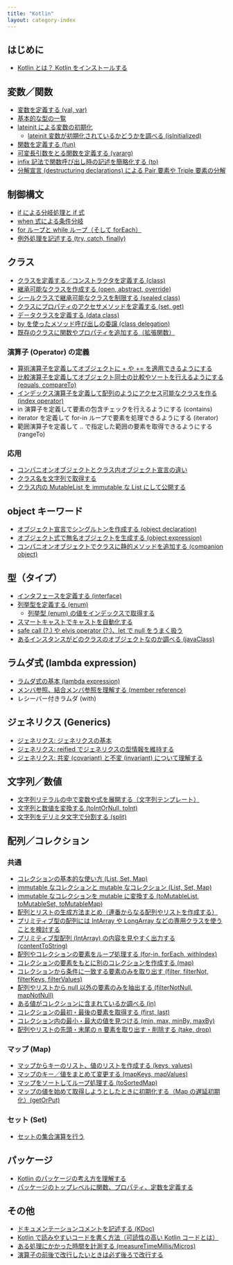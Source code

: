 ```yaml
---
title: "Kotlin"
layout: category-index
---
```


はじめに
----
* [Kotlin とは？ Kotlin をインストールする](basic/install.html)


変数／関数
----

* [変数を定義する (val, var)](basic/var.html)
* [基本的な型の一覧](basic/types.html)
* [lateinit による変数の初期化](basic/lateinit.html)
    * [lateinit 変数が初期化されているかどうかを調べる (isInitialized)](basic/lateinit-isinitialized.html)
* [関数を定義する (fun)](basic/fun.html)
* [可変長引数をとる関数を定義する (vararg)](basic/vararg.html)
* [infix 記法で関数呼び出し時の記述を簡略化する (to)](basic/infix.html)
* [分解宣言 (destructuring declarations) による Pair 要素や Triple 要素の分解](basic/dest-decl.html)


制御構文
----
* [if による分岐処理と if 式](basic/if.html)
* [when 式による条件分岐](basic/when.html)
* [for ループと while ループ（そして forEach）](basic/loop.html)
* [例外処理を記述する (try, catch, finally)](basic/exception.html)


クラス
----
* [クラスを定義する／コンストラクタを定義する (class)](basic/class.html)
* [継承可能なクラスを作成する (open, abstract, override)](basic/extend.html)
* [シールクラスで継承可能なクラスを制限する (sealed class)](basic/sealed-class.html)
* [クラスにプロパティのアクセサメソッドを定義する (set, get)](basic/setter-getter.html)
* [データクラスを定義する (data class)](basic/data-class.html)
* [by を使ったメソッド呼び出しの委譲 (class delegation)](basic/class-delegation.html)
* [既存のクラスに関数やプロパティを追加する（拡張関数）](basic/ext-func.html)

### 演算子 (Operator) の定義
* [算術演算子を定義してオブジェクトに + や += を適用できるようにする](operator/operator-arithmetic.html)
* [比較演算子を定義してオブジェクト同士の比較やソートを行えるようにする (equals, compareTo)](operator/operator-compare.html)
* [インデックス演算子を定義して配列のようにアクセス可能なクラスを作る (index operator)](operator/operator-index.html)
* in 演算子を定義して要素の包含チェックを行えるようにする (contains) <!-- (operator/operator-contains.html) -->
* iterator を定義して for-in ループで要素を処理できるようにする (iterator) <!-- (operator/operator-iterator.html) -->
* 範囲演算子を定義して .. で指定した範囲の要素を取得できるようにする (rangeTo) <!-- (operator/operator-range.html) -->

### 応用
* [コンパニオンオブジェクトとクラス内オブジェクト宣言の違い](misc/companion-vs-declaration.html)
* [クラス名を文字列で取得する](misc/class-name.html)
* [クラス内の MutableList を immutable な List にして公開する](misc/return-as-immutable.html)


object キーワード
----
* [オブジェクト宣言でシングルトンを作成する (object declaration)](basic/object-declarations.html)
* [オブジェクト式で無名オブジェクトを生成する (object expression)](basic/object-expression.html)
* [コンパニオンオブジェクトでクラスに静的メソッドを追加する (companion object)](basic/companion-object.html)


型（タイプ）
----
* [インタフェースを定義する (interface)](basic/interface.html)
* [列挙型を定義する (enum)](basic/enum.html)
    * [列挙型 (enum) の値をインデックスで取得する](basic/enum-from-ordinal.html)
* [スマートキャストでキャストを自動化する](basic/smart-cast.html)
* [safe call (?.) や elvis operator (?:)、let で null をうまく扱う](basic/handle-null.html)
* [あるインスタンスがどのクラスのオブジェクトなのか調べる (javaClass)](basic/java-class.html)


ラムダ式 (lambda expression)
----
* [ラムダ式の基本 (lambda expression)](basic/lambda.html)
* [メンバ参照、結合メンバ参照を理解する (member reference)](basic/member-reference.html)
* レシーバー付きラムダ (with)


ジェネリクス (Generics)
----
* [ジェネリクス: ジェネリクスの基本](generics/basic.html)
* [ジェネリクス: reified でジェネリクスの型情報を維持する](generics/reified.html)
* [ジェネリクス: 共変 (covariant) と不変 (invariant) について理解する](generics/variant.html)


文字列／数値
----
* [文字列リテラルの中で変数や式を展開する（文字列テンプレート）](numstr/string-template.html)
* [文字列と数値を変換する (toIntOrNull, toInt)](numstr/convert.html)
* [文字列をデリミタ文字で分割する (split)](numstr/split.html)


配列／コレクション
----
### 共通
* [コレクションの基本的な使い方 (List, Set, Map)](collection/basic.html)
* [immutable なコレクションと mutable なコレクション (List, Set, Map)](collection/immutable-and-mutable.html)
* [immutable なコレクションを mutable に変換する (toMutableList, toMutableSet, toMutableMap)](collection/to-mutable.html)
* [配列とリストの生成方法まとめ（連番からなる配列やリストを作成する）](collection/create-sequence.html)
* [プリミティブ型の配列には IntArray や LongArray などの専用クラスを使うことを検討する](collection/primitive-array.html)
* [プリミティブ型配列 (IntArray) の内容を見やすく出力する (contentToString)](collection/content-to-string.html)
* [配列やコレクションの要素をループ処理する (for-in, forEach, withIndex)](collection/loop-collection.html)
* [コレクションの要素をもとに別のコレクションを作成する (map)](collection/map.html)
* [コレクションから条件に一致する要素のみを取り出す (filter, filterNot, filterKeys, filterValues)](collection/filter.html)
* [配列やリストから null 以外の要素のみを抽出する (filterNotNull, mapNotNull)](collection/filter-not-null.html)
* [ある値がコレクションに含まれているか調べる (in)](collection/in.html)
* [コレクションの最初・最後の要素を取得する (first, last)](collection/first-last.html)
* [コレクション内の最小・最大の値を見つける (min, max, minBy, maxBy)](collection/min-max.html)
* [配列やリストの先頭・末尾の n 要素を取り出す・削除する (take, drop)](collection/take-drop.html)

### マップ (Map)
* [マップからキーのリスト、値のリストを作成する (keys, values)](collection/keys-values.html)
* [マップのキー／値をまとめて変更する (mapKeys, mapValues)](collection/map-keys.html)
* [マップをソートしてループ処理する (toSortedMap)](collection/sorted-map.html)
* [マップの値を始めて取得しようとしたときに初期化する（Map の遅延初期化）(getOrPut)](collection/map-get-or-put.html)

### セット (Set)
* [セットの集合演算を行う](collection/set-operation.html)


パッケージ
----
* [Kotlin のパッケージの考え方を理解する](package/basic.html)
* [パッケージのトップレベルに関数、プロパティ、定数を定義する](package/top-level.html)


その他
----
* [ドキュメンテーションコメントを記述する (KDoc)](misc/kdoc.html)
* [Kotlin で読みやすいコードを書く方法（可読性の高い Kotlin コードとは）](misc/readability.html)
* [ある処理にかかった時間を計測する (measureTimeMillis/Micros)](misc/measure-time.html)
* [演算子の前後で改行したいときは必ず後ろで改行する](misc/break-after-operator.html)

